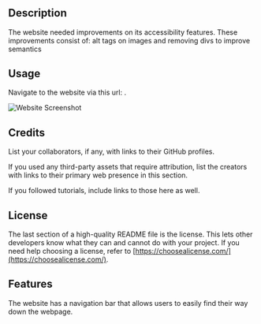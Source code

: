 # <Horiseon-Accesibility-Refactor>

## Description

The website needed improvements on its accessibility features. These improvements consist of: alt tags on images and removing divs to improve semantics


## Usage

Navigate to the website via this url: .


![Website Screenshot](/assets/images/screenshot%201.jpg"Screenshot")


## Credits

List your collaborators, if any, with links to their GitHub profiles.

If you used any third-party assets that require attribution, list the creators with links to their primary web presence in this section.

If you followed tutorials, include links to those here as well.

## License

The last section of a high-quality README file is the license. This lets other developers know what they can and cannot do with your project. If you need help choosing a license, refer to [https://choosealicense.com/](https://choosealicense.com/).

## Features

The website has a navigation bar that allows users to easily find their way down the webpage.

